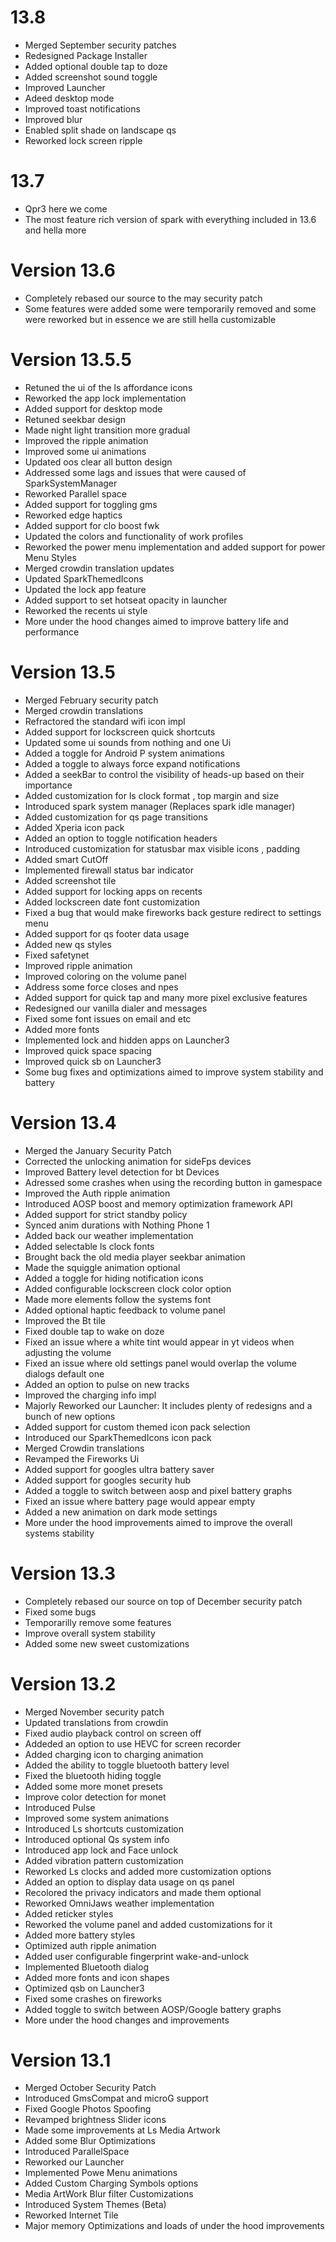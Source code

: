 # 13.8
- Merged September security patches
- Redesigned Package Installer
- Added optional double tap to doze
- Added screenshot sound toggle
- Improved Launcher
- Adeed desktop mode
- Improved toast notifications
- Improved blur
- Enabled split shade on landscape qs
- Reworked lock screen ripple


# 13.7 
- Qpr3 here we come
- The most feature rich version of spark with everything included in 13.6 and hella more

# Version 13.6
- Completely rebased our source to the may security patch
- Some features were added some were temporarily removed and some were reworked but in essence we are still hella customizable

# Version 13.5.5
- Retuned the ui of the ls affordance icons 
- Reworked the app lock implementation
- Added support for desktop mode
- Retuned seekbar design
- Made night light transition more gradual
- Improved the ripple animation
- Improved some ui animations
- Updated oos clear all button design
- Addressed some lags and issues that were caused of SparkSystemManager
- Reworked Parallel space
- Added support for toggling gms
- Reworked edge haptics
- Added support for clo boost fwk
- Updated the colors and functionality of work profiles
- Reworked the power menu implementation and added support for power Menu Styles
- Merged crowdin translation updates
- Updated SparkThemedIcons
- Updated the lock app feature
- Added support to set hotseat opacity in launcher
- Reworked the recents ui style
- More under the hood changes aimed to improve battery life and performance 

# Version 13.5
- Merged February security patch
- Merged crowdin translations 
- Refractored the standard wifi icon impl
- Added support for lockscreen quick shortcuts
- Updated some ui sounds from nothing and one Ui
- Added a toggle for Android P system animations
- Added a toggle to always force expand notifications
- Added a seekBar to control the visibility of heads-up based on their importance 
- Added customization for ls clock format , top margin and size
- Introduced spark system manager (Replaces spark idle manager)
- Added customization for qs page transitions 
- Added Xperia icon pack
- Added an option to toggle notification headers
- Introduced customization for statusbar max visible icons , padding 
- Added smart CutOff 
- Implemented firewall status bar indicator
- Added screenshot tile
- Added support for locking apps on recents
- Added lockscreen date font customization 
- Fixed a bug that would make fireworks back gesture redirect to settings menu
- Added support for qs footer data usage
- Added new qs styles 
- Fixed safetynet
- Improved ripple animation 
- Improved coloring on the volume panel 
- Address some force closes and npes
- Added support for quick tap and many more pixel exclusive features
- Redesigned our vanilla dialer and messages 
- Fixed some font issues on email and etc 
- Added more fonts 
- Implemented lock and hidden apps on Launcher3
- Improved quick space spacing 
- Improved quick sb on Launcher3
- Some bug fixes and optimizations aimed to improve system stability and battery

# Version 13.4
- Merged the January Security Patch
- Corrected the unlocking animation for sideFps devices
- Improved Battery level detection for bt Devices
- Adressed some crashes when using the recording button in gamespace
- Improved the Auth ripple animation
- Introduced AOSP boost and memory optimization framework API
- Added support for strict standby policy 
- Synced anim durations with Nothing Phone 1
- Added back our weather implementation
- Added selectable ls clock fonts
- Brought back the old media player seekbar animation
- Made the squiggle animation optional
- Added a toggle for hiding notification icons
- Added configurable lockscreen clock color option
- Made more elements follow the systems font
- Added optional haptic feedback to volume panel
- Improved the Bt tile
- Fixed double tap to wake on doze
- Fixed an issue where a white tint would appear in yt videos when adjusting the volume
- Fixed an issue where old settings panel would overlap the volume dialogs default one
- Added an option to pulse on new tracks
- Improved the charging info impl 
- Majorly Reworked our Launcher: It includes plenty of redesigns and a bunch of new options
- Added support for custom themed icon pack selection
- Introduced our SparkThemedIcons icon pack
- Merged Crowdin translations
- Revamped the Fireworks Ui
- Added support for googles ultra battery saver
- Added support for googles security hub
- Added a toggle to switch between aosp and pixel battery graphs
- Fixed an issue where battery page would appear empty
- Added a new animation on dark mode settings
- More under the hood improvements aimed to improve the overall systems stability

# Version 13.3
- Completely rebased our source on top of December security patch
- Fixed some bugs
- Temporarilly remove some features
- Improve overall system stability
- Added some new sweet customizations

# Version 13.2 
- Merged November security patch
- Updated translations from crowdin
- Fixed audio playback control on screen off
- Addeded an option to use HEVC for screen recorder
- Added charging icon to charging animation
- Added the ability to toggle bluetooth battery level
- Fixed the bluetooth hiding toggle
- Added some more monet presets
- Improve color detection for monet
- Introduced Pulse
- Improved some system animations
- Introduced Ls shortcuts customization
- Introduced optional Qs system info
- Introduced app lock and Face unlock
- Added vibration pattern customization
- Reworked Ls clocks and added more customization options
- Added an option to display data usage on qs panel
- Recolored the privacy indicators and made them optional
- Reworked OmniJaws weather implementation
- Added reticker styles
- Reworked the volume panel and added customizations for it
- Added more battery styles
- Optimized auth ripple animation
- Added user configurable fingerprint wake-and-unlock
- Implemented Bluetooth dialog
- Added more fonts and icon shapes
- Optimized qsb on Launcher3
- Fixed some crashes on fireworks
- Added toggle to switch between AOSP/Google battery graphs 
- More under the hood changes and improvements

# Version 13.1
- Merged October Security Patch
- Introduced GmsCompat and microG support
- Fixed Google Photos Spoofing
- Revamped brightness Slider icons
- Made some improvements at Ls Media Artwork
- Added some Blur Optimizations
- Introduced ParallelSpace
- Reworked our Launcher
- Implemented Powe Menu animations
- Added Custom Charging Symbols options
- Media ArtWork Blur filter Customizations
- Introduced System Themes (Beta)
- Reworked Internet Tile
- Major memory Optimizations and loads of under the hood improvements
